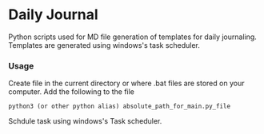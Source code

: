 # Daily Journal 

Python scripts used for MD file generation of templates for daily journaling. Templates are generated using windows's task scheduler.

### Usage

Create file in the current directory or where .bat files are stored on your computer. Add the following to the file

```
python3 (or other python alias) absolute_path_for_main.py_file
```
Schdule task using windows's Task scheduler.
